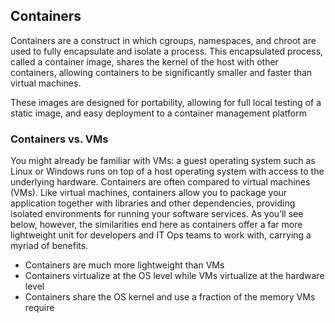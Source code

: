 ## Containers
Containers are a construct in which cgroups, namespaces, and chroot are used to fully encapsulate and isolate a process. This encapsulated process, called a container image, shares the kernel of the host with other containers, allowing containers to be significantly smaller and faster than virtual machines.

These images are designed for portability, allowing for full local testing of a static image, and easy deployment to a container management platform

### Containers vs. VMs
You might already be familiar with VMs: a guest operating system such as Linux or Windows runs on top of a host operating system with access to the underlying hardware. Containers are often compared to virtual machines (VMs). Like virtual machines, containers allow you to package your application together with libraries and other dependencies, providing isolated environments for running your software services. As you’ll see below, however, the similarities end here as containers offer a far more lightweight unit for developers and IT Ops teams to work with, carrying a myriad of benefits.

- Containers are much more lightweight than VMs
- Containers virtualize at the OS level while VMs virtualize at the hardware level
- Containers share the OS kernel and use a fraction of the memory VMs require

